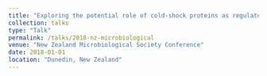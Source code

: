 ```yaml
---
title: "Exploring the potential role of cold-shock proteins as regulators of virulence in the insect pathogenic bacteria, <i>Yersinia entomophaga</i>"
collection: talks
type: "Talk"
permalink: /talks/2018-nz-microbiological
venue: "New Zealand Microbiological Society Conference"
date: 2018-01-01
location: "Dunedin, New Zealand"
---
```



